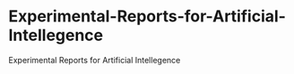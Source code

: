 # Experimental-Reports-for-Artificial-Intellegence
Experimental Reports for Artificial Intellegence
